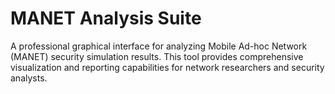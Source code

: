 # MANET Analysis Suite
A professional graphical interface for analyzing Mobile Ad-hoc Network (MANET) security simulation results. This tool provides comprehensive visualization and reporting capabilities for network researchers and security analysts.
